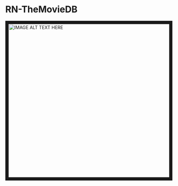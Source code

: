 # RN-TheMovieDB

<a href="https://www.youtube.com/watch?v=0JXIm3zuSnw&t=4s
" target="_blank"><img src="http://img.youtube.com/vi/0JXIm3zuSnw&t=4s/0.jpg" 
alt="IMAGE ALT TEXT HERE" width="640" height="480" border="10" /></a>
